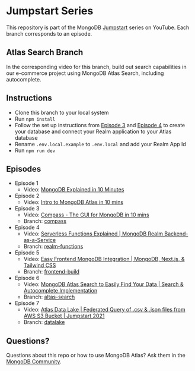 # Jumpstart Series

This repository is part of the MongoDB [Jumpstart](https://www.youtube.com/playlist?list=PL4RCxklHWZ9v2lcat4oEVGQhZg6r4IQGV) series on YouTube. Each branch corresponds to an episode. 

## Atlas Search Branch

In the corresponding video for this branch, build out search capabilities in our e-commerce project using MongoDB Atlas Search, including autocomplete. 

## Instructions

- Clone this branch to your local system
- Run `npm install`
- Follow the set up instructions from [Episode 3](https://youtu.be/YBOiX8DwinE) and [Episode 4](https://youtu.be/Evp3xTzWCu4) to create your database and connect your Realm application to your Atlas database
- Rename `.env.local.example` to `.env.local` and add your Realm App Id
- Run `npm run dev`

## Episodes

- Episode 1
  - Video: [MongoDB Explained in 10 Minutes](https://youtu.be/RGfFpQF0NpE)
- Episode 2
  - Video: [Intro to MongoDB Atlas in 10 mins](https://youtu.be/xrc7dIO_tXk)
- Episode 3
  - Video: [Compass - The GUI for MongoDB in 10 mins](https://youtu.be/YBOiX8DwinE)
  - Branch: [compass](https://github.com/mongodb-developer/jumpstart-series/tree/compass)
- Episode 4
  - Video: [Serverless Functions Explained | MongoDB Realm Backend-as-a-Service](https://youtu.be/Evp3xTzWCu4)
  - Branch: [realm-functions](https://github.com/mongodb-developer/jumpstart-series/tree/realm-functions)
- Episode 5
  - Video: [Easy Frontend MongoDB Integration | MongoDB, Next.js, & Tailwind CSS](https://youtu.be/xIrtGeggw0E)
  - Branch: [frontend-build](https://github.com/mongodb-developer/jumpstart-series/tree/frontend-build)
- Episode 6
  - Video: [MongoDB Atlas Search to Easily Find Your Data | Search & Autocomplete Implementation](https://youtu.be/jnxnhbTO2RA)
  - Branch: [altas-search](https://github.com/mongodb-developer/jumpstart-series/tree/atlas-search)
- Episode 7
  - Video: [Atlas Data Lake | Federated Query of .csv & .json files from AWS S3 Bucket | Jumpstart 2021](https://youtu.be/e4BNH8SeGVs)
  - Branch: [datalake](https://github.com/mongodb-developer/jumpstart-series/tree/datalake)

## Questions?

Questions about this repo or how to use MongoDB Atlas?  Ask them in the [MongoDB Community](https://community.mongodb.com).